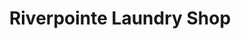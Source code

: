 ---
title: "Riverpointe Laundry Shop"
url: /mandaluyong/riverpointe-laundry-shop/
shop: Wäscherei
---